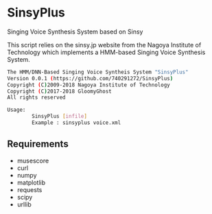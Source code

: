 # SinsyPlus
Singing Voice Synthesis System based on Sinsy

This script relies on the sinsy.jp website from the Nagoya Institute of Technology which implements a HMM-based Singing Voice Synthesis System.

```bash
The HMM/DNN-Based Singing Voice Syntheis System "SinsyPlus"
Version 0.0.1 (https://github.com/740291272/SinsyPlus)
Copyright (C)2009-2018 Nagoya Institute of Technology
Copyright (C)2017-2018 GloomyGhost
All rights reserved

Usage:
        SinsyPlus [infile]
        Example : sinsyplus voice.xml

```

## Requirements
- musescore
- curl
- numpy
- matplotlib
- requests
- scipy	
- urllib
